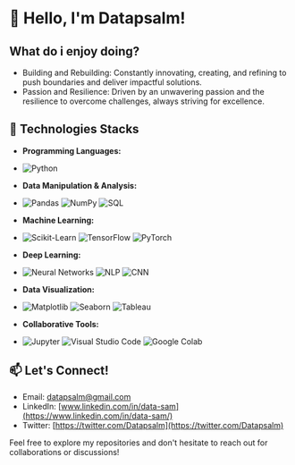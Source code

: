# 👋 Hello, I'm Datapsalm!

## What do i enjoy doing?

- Building and Rebuilding: Constantly innovating, creating, and refining to push boundaries and deliver impactful solutions.
- Passion and Resilience: Driven by an unwavering passion and the resilience to overcome challenges, always striving for excellence.

## 🔧 Technologies Stacks

- **Programming Languages:**
- 
  ![Python](https://img.shields.io/badge/Python-3776AB?style=for-the-badge&logo=python&logoColor=white)

- **Data Manipulation & Analysis:**
- 
  ![Pandas](https://img.shields.io/badge/pandas-150458?style=for-the-badge&logo=pandas&logoColor=white)
  ![NumPy](https://img.shields.io/badge/Numpy-013243?style=for-the-badge&logo=numpy&logoColor=white)
  ![SQL](https://img.shields.io/badge/SQL-4479A1?style=for-the-badge&logo=sql&logoColor=white)

- **Machine Learning:**
- 
  ![Scikit-Learn](https://img.shields.io/badge/scikit--learn-F7931E?style=for-the-badge&logo=scikit-learn&logoColor=white)
  ![TensorFlow](https://img.shields.io/badge/TensorFlow-FF6F00?style=for-the-badge&logo=tensorflow&logoColor=white)
  ![PyTorch](https://img.shields.io/badge/PyTorch-EE4C2C?style=for-the-badge&logo=pytorch&logoColor=white)

- **Deep Learning:**
- 
  ![Neural Networks](https://img.shields.io/badge/Neural_Networks-black?style=for-the-badge)
  ![NLP](https://img.shields.io/badge/NLP-blue?style=for-the-badge)
  ![CNN](https://img.shields.io/badge/CNN-red?style=for-the-badge)


- **Data Visualization:**
- 
  ![Matplotlib](https://img.shields.io/badge/Matplotlib-013243?style=for-the-badge&logo=matplotlib&logoColor=white)
  ![Seaborn](https://img.shields.io/badge/Seaborn-0078D4?style=for-the-badge)
  ![Tableau](https://img.shields.io/badge/Tableau-E97627?style=for-the-badge&logo=tableau&logoColor=white)

- **Collaborative Tools:**
- 
  ![Jupyter](https://img.shields.io/badge/Jupyter-F37626?style=for-the-badge&logo=Jupyter&logoColor=white)
  ![Visual Studio Code](https://img.shields.io/badge/Visual_Studio_Code-007ACC?style=for-the-badge&logo=visual-studio-code&logoColor=white)
  ![Google Colab](https://img.shields.io/badge/Google%20Colab-F9AB00?style=for-the-badge&logo=google-colab&logoColor=white)

## 📫 Let's Connect!

- Email: [datapsalm@gmail.com](mailto:datapsalm@gmail.com)
- LinkedIn: [www.linkedin.com/in/data-sam](https://www.linkedin.com/in/data-sam/)
- Twitter: [https://twitter.com/Datapsalm](https://twitter.com/Datapsalm)

Feel free to explore my repositories and don't hesitate to reach out for collaborations or discussions!
